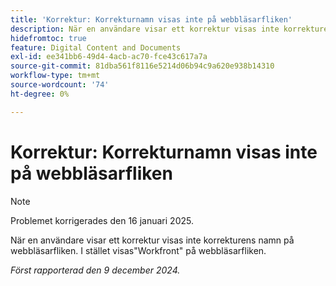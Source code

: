 ```yaml
---
title: 'Korrektur: Korrekturnamn visas inte på webbläsarfliken'
description: När en användare visar ett korrektur visas inte korrekturens namn på webbläsarfliken. I stället visas Workfront på webbläsarfliken.
hidefromtoc: true
feature: Digital Content and Documents
exl-id: ee341bb6-49d4-4acb-ac70-fce43c617a7a
source-git-commit: 81dba561f8116e5214d06b94c9a620e938b14310
workflow-type: tm+mt
source-wordcount: '74'
ht-degree: 0%

---
```


# Korrektur: Korrekturnamn visas inte på webbläsarfliken

>[!NOTE]
>
>Problemet korrigerades den 16 januari 2025.

När en användare visar ett korrektur visas inte korrekturens namn på webbläsarfliken. I stället visas&quot;Workfront&quot; på webbläsarfliken.

_Först rapporterad den 9 december 2024._
